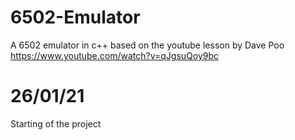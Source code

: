 # 6502-Emulator
A 6502 emulator in c++ based on the youtube lesson by Dave Poo
https://www.youtube.com/watch?v=qJgsuQoy9bc

# 26/01/21
Starting of the project
